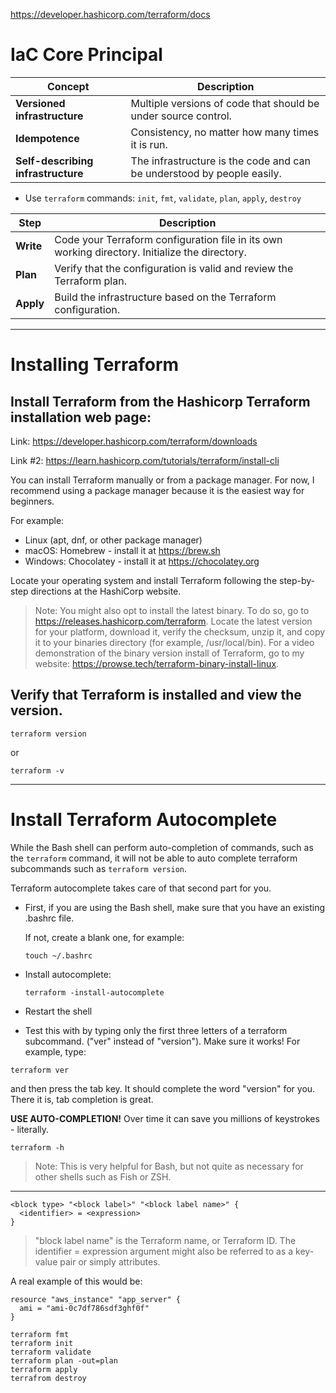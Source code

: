 https://developer.hashicorp.com/terraform/docs

# IaC Core Principal

| **Concept**                  | **Description**                                                                 |
|------------------------------|---------------------------------------------------------------------------------|
| **Versioned infrastructure** | Multiple versions of code that should be under source control.                 |
| **Idempotence**              | Consistency, no matter how many times it is run.                               |
| **Self-describing infrastructure** | The infrastructure is the code and can be understood by people easily.         |

* Use `terraform` commands: `init`, `fmt`, `validate`, `plan`, `apply`, `destroy`

| **Step**  | **Description**                                                                                 |
|-----------|-------------------------------------------------------------------------------------------------|
| **Write** | Code your Terraform configuration file in its own working directory. Initialize the directory.  |
| **Plan**  | Verify that the configuration is valid and review the Terraform plan.                           |
| **Apply** | Build the infrastructure based on the Terraform configuration.                                  |

---


# Installing Terraform

## Install Terraform from the Hashicorp Terraform installation web page:

Link: https://developer.hashicorp.com/terraform/downloads 

Link #2: https://learn.hashicorp.com/tutorials/terraform/install-cli 

You can install Terraform manually or from a package manager. For now, I recommend using a package manager because it is the easiest way for beginners. 

For example:

- Linux (apt, dnf, or other package manager)
- macOS: Homebrew - install it at https://brew.sh
- Windows: Chocolatey - install it at https://chocolatey.org

Locate your operating system and install Terraform following the step-by-step directions at the HashiCorp website.

> Note: You might also opt to install the latest binary. To do so, go to https://releases.hashicorp.com/terraform. Locate the latest version for your platform, download it, verify the checksum, unzip it, and copy it to your binaries directory (for example, /usr/local/bin).
> For a video demonstration of the binary version install of Terraform, go to my website: https://prowse.tech/terraform-binary-install-linux.  


## Verify that Terraform is installed and view the version.
`terraform version` 

or

`terraform -v`

---

# Install Terraform Autocomplete

While the Bash shell can perform auto-completion of commands, such as the `terraform` command, it will not be able to auto complete terraform subcommands such as `terraform version`. 

Terraform autocomplete takes care of that second part for you. 

- First, if you are using the Bash shell, make sure that you have an existing .bashrc file.
  
  If not, create a blank one, for example: 
    
    `touch ~/.bashrc`

- Install autocomplete: 

  `terraform -install-autocomplete`

- Restart the shell

- Test this with by typing only the first three letters of a terraform subcommand. ("ver" instead of "version"). Make sure it works!
  For example, type:

`terraform ver` 

and then press the tab key. It should complete the word "version" for you. There it is, tab completion is great.

**USE AUTO-COMPLETION!** Over time it can save you millions of keystrokes - literally. 

`terraform -h`

> Note: This is very helpful for Bash, but not quite as necessary for other shells such as Fish or ZSH. 

---

```
<block type> "<block label>" "<block label name>" {
  <identifier> = <expression> 
}
```
> "block label name" is the Terraform name, or Terraform ID. 
> The identifier = expression argument might also be referred to as a key-value pair or simply attributes.

A real example of this would be:

```hcl
resource "aws_instance" "app_server" {
  ami = "ami-0c7df786sdf3ghf0f"
}
```

```
terraform fmt
terraform init
terraform validate
terraform plan -out=plan
terraform apply
terrafrom destroy
```
